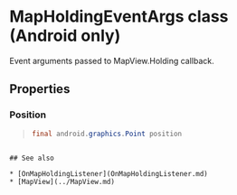 
# MapHoldingEventArgs class (Android only)

Event arguments passed to MapView.Holding callback.

## Properties

### Position

>```java
> final android.graphics.Point position
```

## See also

* [OnMapHoldingListener](OnMapHoldingListener.md)
* [MapView](../MapView.md)
